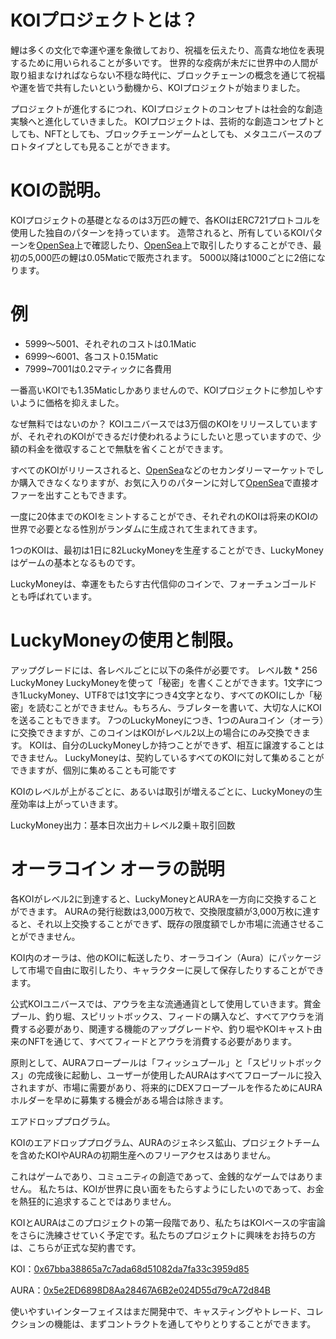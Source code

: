 # KOIプロジェクトとは？
鯉は多くの文化で幸運や運を象徴しており、祝福を伝えたり、高貴な地位を表現するために用いられることが多いです。 世界的な疫病が未だに世界中の人間が取り組まなければならない不穏な時代に、ブロックチェーンの概念を通じて祝福や運を皆で共有したいという動機から、KOIプロジェクトが始まりました。

プロジェクトが進化するにつれ、KOIプロジェクトのコンセプトは社会的な創造実験へと進化していきました。 KOIプロジェクトは、芸術的な創造コンセプトとしても、NFTとしても、ブロックチェーンゲームとしても、メタユニバースのプロトタイプとしても見ることができます。

# KOIの説明。
KOIプロジェクトの基礎となるのは3万匹の鯉で、各KOIはERC721プロトコルを使用した独自のパターンを持っています。 造幣されると、所有しているKOIパターンを[OpenSea](https://opensea.io/collection/koiproject)上で確認したり、[OpenSea](https://opensea.io/collection/koiproject)上で取引したりすることができ、最初の5,000匹の鯉は0.05Maticで販売されます。 5000以降は1000ごとに2倍になります。

# 例
+ 5999～5001、それぞれのコストは0.1Matic
+ 6999～6001、各コスト0.15Matic
+ 7999~7001は0.2マティックに各費用

一番高いKOIでも1.35Maticしかありませんので、KOIプロジェクトに参加しやすいように価格を抑えました。

なぜ無料ではないのか？ KOIユニバースでは3万個のKOIをリリースしていますが、それぞれのKOIができるだけ使われるようにしたいと思っていますので、少額の料金を徴収することで無駄を省くことができます。

すべてのKOIがリリースされると、[OpenSea](https://opensea.io/collection/koiproject)などのセカンダリーマーケットでしか購入できなくなりますが、お気に入りのパターンに対して[OpenSea](https://opensea.io/collection/koiproject)で直接オファーを出すこともできます。

一度に20体までのKOIをミントすることができ、それぞれのKOIは将来のKOIの世界で必要となる性別がランダムに生成されて生まれてきます。

1つのKOIは、最初は1日に82LuckyMoneyを生産することができ、LuckyMoneyはゲームの基本となるものです。

LuckyMoneyは、幸運をもたらす古代信仰のコインで、フォーチュンゴールドとも呼ばれています。

# LuckyMoneyの使用と制限。
アップグレードには、各レベルごとに以下の条件が必要です。 レベル数 * 256 LuckyMoney
LuckyMoneyを使って「秘密」を書くことができます。1文字につき1LuckyMoney、UTF8では1文字につき4文字となり、すべてのKOIにしか「秘密」を読むことができません。もちろん、ラブレターを書いて、大切な人にKOIを送ることもできます。
7つのLuckyMoneyにつき、1つのAuraコイン（オーラ）に交換できますが、このコインはKOIがレベル2以上の場合にのみ交換できます。
KOIは、自分のLuckyMoneyしか持つことができず、相互に譲渡することはできません。
LuckyMoneyは、契約しているすべてのKOIに対して集めることができますが、個別に集めることも可能です

KOIのレベルが上がるごとに、あるいは取引が増えるごとに、LuckyMoneyの生産効率は上がっていきます。

LuckyMoney出力：基本日次出力＋レベル2乗＋取引回数


# オーラコイン オーラの説明 

各KOIがレベル2に到達すると、LuckyMoneyとAURAを一方向に交換することができます。 AURAの発行総数は3,000万枚で、交換限度額が3,000万枚に達すると、それ以上交換することができず、既存の限度額でしか市場に流通させることができません。

KOI内のオーラは、他のKOIに転送したり、オーラコイン（Aura）にパッケージして市場で自由に取引したり、キャラクターに戻して保存したりすることができます。

公式KOIユニバースでは、アウラを主な流通通貨として使用していきます。賞金プール、釣り堀、スピリットボックス、フィードの購入など、すべてアウラを消費する必要があり、関連する機能のアップグレードや、釣り堀やKOIキャスト由来のNFTを通じて、すべてフィードとアウラを消費する必要があります。

原則として、AURAフロープールは「フィッシュプール」と「スピリットボックス」の完成後に起動し、ユーザーが使用したAURAはすべてフロープールに投入されますが、市場に需要があり、将来的にDEXフロープールを作るためにAURAホルダーを早めに募集する機会がある場合は除きます。

エアドロッププログラム。

KOIのエアドロッププログラム、AURAのジェネシス鉱山、プロジェクトチームを含めたKOIやAURAの初期生産へのフリーアクセスはありません。

これはゲームであり、コミュニティの創造であって、金銭的なゲームではありません。 私たちは、KOIが世界に良い面をもたらすようにしたいのであって、お金を熱狂的に追求することではありません。


KOIとAURAはこのプロジェクトの第一段階であり、私たちはKOIベースの宇宙論をさらに洗練させていく予定です。私たちのプロジェクトに興味をお持ちの方は、こちらが正式な契約書です。

KOI：[0x67bba38865a7c7ada68d51082da7fa33c3959d85](https://polygonscan.com/address/0x67bba38865a7c7ada68d51082da7fa33c3959d85#code)

AURA：[0x5e2ED6898D8Aa28467A6B2e024D55d79cA72d84B](https://polygonscan.com/address/0x5e2ED6898D8Aa28467A6B2e024D55d79cA72d84B#code)


使いやすいインターフェイスはまだ開発中で、キャスティングやトレード、コレクションの機能は、まずコントラクトを通してやりとりすることができます。
